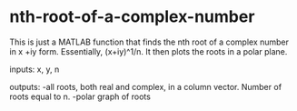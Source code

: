 nth-root-of-a-complex-number
============================

This is just a MATLAB function that finds the nth root of a complex number in x +iy form. Essentially, (x+iy)^1/n. It then plots
the roots in a polar plane.

inputs:		x, y, n

outputs:  -all roots, both real and complex, in a column vector. Number of roots equal to n. 
        	-polar graph of roots
